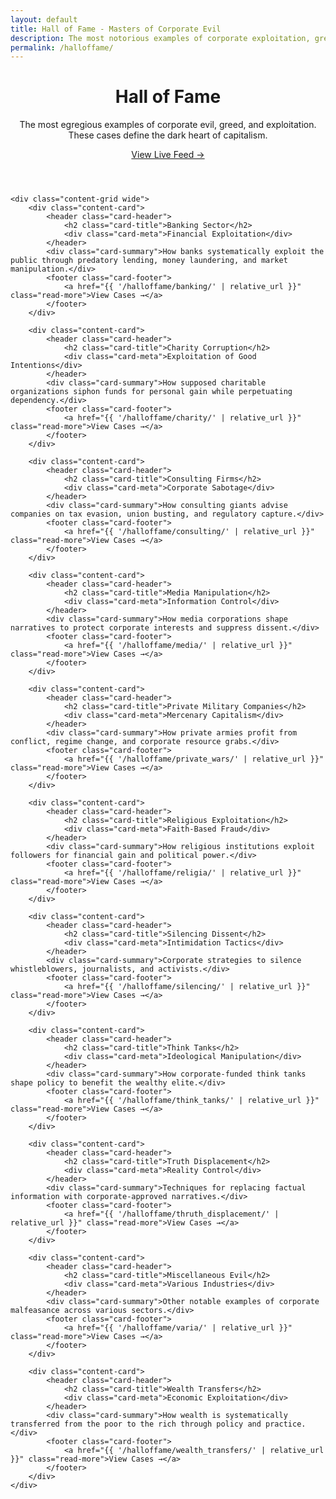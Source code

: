 ```yaml
---
layout: default
title: Hall of Fame - Masters of Corporate Evil
description: The most notorious examples of corporate exploitation, greed, and systematic human suffering
permalink: /halloffame/
---
```


<link rel="stylesheet" href="{{ '/assets/css/index-pages.css' | relative_url }}">

<div class="index-page">
    <header class="page-header">
        <h1>Hall of Fame</h1>
        <p class="page-description">The most egregious examples of corporate evil, greed, and exploitation. These cases define the dark heart of capitalism.</p>
        <div class="page-actions">
            <a href="{{ '/halloffame-feed/' | relative_url }}" class="action-link">View Live Feed →</a>
        </div>
    </header>

    <div class="content-grid wide">
        <div class="content-card">
            <header class="card-header">
                <h2 class="card-title">Banking Sector</h2>
                <div class="card-meta">Financial Exploitation</div>
            </header>
            <div class="card-summary">How banks systematically exploit the public through predatory lending, money laundering, and market manipulation.</div>
            <footer class="card-footer">
                <a href="{{ '/halloffame/banking/' | relative_url }}" class="read-more">View Cases →</a>
            </footer>
        </div>

        <div class="content-card">
            <header class="card-header">
                <h2 class="card-title">Charity Corruption</h2>
                <div class="card-meta">Exploitation of Good Intentions</div>
            </header>
            <div class="card-summary">How supposed charitable organizations siphon funds for personal gain while perpetuating dependency.</div>
            <footer class="card-footer">
                <a href="{{ '/halloffame/charity/' | relative_url }}" class="read-more">View Cases →</a>
            </footer>
        </div>

        <div class="content-card">
            <header class="card-header">
                <h2 class="card-title">Consulting Firms</h2>
                <div class="card-meta">Corporate Sabotage</div>
            </header>
            <div class="card-summary">How consulting giants advise companies on tax evasion, union busting, and regulatory capture.</div>
            <footer class="card-footer">
                <a href="{{ '/halloffame/consulting/' | relative_url }}" class="read-more">View Cases →</a>
            </footer>
        </div>

        <div class="content-card">
            <header class="card-header">
                <h2 class="card-title">Media Manipulation</h2>
                <div class="card-meta">Information Control</div>
            </header>
            <div class="card-summary">How media corporations shape narratives to protect corporate interests and suppress dissent.</div>
            <footer class="card-footer">
                <a href="{{ '/halloffame/media/' | relative_url }}" class="read-more">View Cases →</a>
            </footer>
        </div>

        <div class="content-card">
            <header class="card-header">
                <h2 class="card-title">Private Military Companies</h2>
                <div class="card-meta">Mercenary Capitalism</div>
            </header>
            <div class="card-summary">How private armies profit from conflict, regime change, and corporate resource grabs.</div>
            <footer class="card-footer">
                <a href="{{ '/halloffame/private_wars/' | relative_url }}" class="read-more">View Cases →</a>
            </footer>
        </div>

        <div class="content-card">
            <header class="card-header">
                <h2 class="card-title">Religious Exploitation</h2>
                <div class="card-meta">Faith-Based Fraud</div>
            </header>
            <div class="card-summary">How religious institutions exploit followers for financial gain and political power.</div>
            <footer class="card-footer">
                <a href="{{ '/halloffame/religia/' | relative_url }}" class="read-more">View Cases →</a>
            </footer>
        </div>

        <div class="content-card">
            <header class="card-header">
                <h2 class="card-title">Silencing Dissent</h2>
                <div class="card-meta">Intimidation Tactics</div>
            </header>
            <div class="card-summary">Corporate strategies to silence whistleblowers, journalists, and activists.</div>
            <footer class="card-footer">
                <a href="{{ '/halloffame/silencing/' | relative_url }}" class="read-more">View Cases →</a>
            </footer>
        </div>

        <div class="content-card">
            <header class="card-header">
                <h2 class="card-title">Think Tanks</h2>
                <div class="card-meta">Ideological Manipulation</div>
            </header>
            <div class="card-summary">How corporate-funded think tanks shape policy to benefit the wealthy elite.</div>
            <footer class="card-footer">
                <a href="{{ '/halloffame/think_tanks/' | relative_url }}" class="read-more">View Cases →</a>
            </footer>
        </div>

        <div class="content-card">
            <header class="card-header">
                <h2 class="card-title">Truth Displacement</h2>
                <div class="card-meta">Reality Control</div>
            </header>
            <div class="card-summary">Techniques for replacing factual information with corporate-approved narratives.</div>
            <footer class="card-footer">
                <a href="{{ '/halloffame/thruth_displacement/' | relative_url }}" class="read-more">View Cases →</a>
            </footer>
        </div>

        <div class="content-card">
            <header class="card-header">
                <h2 class="card-title">Miscellaneous Evil</h2>
                <div class="card-meta">Various Industries</div>
            </header>
            <div class="card-summary">Other notable examples of corporate malfeasance across various sectors.</div>
            <footer class="card-footer">
                <a href="{{ '/halloffame/varia/' | relative_url }}" class="read-more">View Cases →</a>
            </footer>
        </div>

        <div class="content-card">
            <header class="card-header">
                <h2 class="card-title">Wealth Transfers</h2>
                <div class="card-meta">Economic Exploitation</div>
            </header>
            <div class="card-summary">How wealth is systematically transferred from the poor to the rich through policy and practice.</div>
            <footer class="card-footer">
                <a href="{{ '/halloffame/wealth_transfers/' | relative_url }}" class="read-more">View Cases →</a>
            </footer>
        </div>
    </div>
</div>
